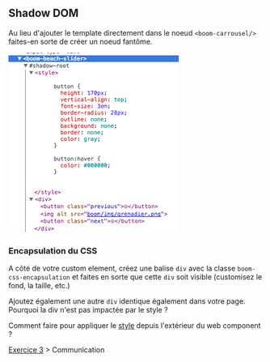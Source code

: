 ## Shadow DOM

Au lieu d'ajouter le template directement dans le noeud `<boom-carrousel/>` faites-en sorte de créer un noeud fantôme.

![Shadow DOM](shadow.png "Shadow DOM")

### Encapsulation du CSS

A côté de votre custom element, créez une balise `div` avec la classe `boom-css-encapsulation` et faites en sorte que cette `div` soit visible (customisez le fond, la taille, etc.)

Ajoutez également une autre `div` identique également dans votre page. Pourquoi la div n'est pas impactée par le style ?

Comment faire pour appliquer le [style](http://www.html5rocks.com/en/tutorials/webcomponents/shadowdom-201/) depuis l'extérieur du web component ?

[Exercice 3](communication.md) > Communication
